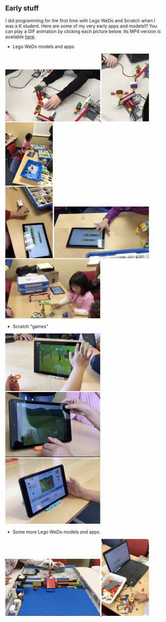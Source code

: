 ## Early stuff

I did programming for the first time with Lego WeDo and Scratch when I was a K student. Here are some of my very early apps and models!!! You can play a GIF animation by clicking each picture below. Its MP4 version is available [here](images/). 

- Lego WeDo models and apps

<a href="images/2016-02-LegoWeDo-1.gif">
<img src="images/2016-02-LegoWeDo-1.jpg" width=300>
</a>
<a href="images/2016-02-LegoWeDo-2.gif">
<img src="images/2016-02-LegoWeDo-2.jpg" width=150>
</a>
<a href="images/2016-03-LegoWeDo-1.gif">
<img src="images/2016-03-LegoWeDo-1.jpg" width=150>
</a>
<br>

<a href="images/2016-03-LegoWeDo-2.gif">
<img src="images/2016-03-LegoWeDo-2.jpg" width=150>
</a>
<a href="images/2016-03-LegoWeDo-3.gif">
<img src="images/2016-03-LegoWeDo-3.jpg" width=300>
</a>
<a href="images/2016-04-LegoWedo.gif">
<img src="images/2016-04-LegoWedo.jpg" width=300>
</a>
<br>

- Scratch "games" 


<a href="images/2016-04-scratch.gif">
<img src="images/2016-04-scratch.jpg" width=300>
</a>
<a href="images/2016-05-scratch.gif">
<img src="images/2016-05-scratch.jpg" width=300>
</a>
<a href="images/2016-06-scratch.gif">
<img src="images/2016-06-scratch.jpg" width=300>
</a>
<br>

- Some more Lego WeDo models and apps

<a href="images/2017-10-LegoWeDo-1.gif">
<img src="images/2017-10-LegoWeDo-1.jpg" width=300>
</a>
<a href="images/2017-10-LegoWeDo-2.gif">
<img src="images/2017-10-LegoWeDo-2.jpg" width=150>
</a>
<br>

